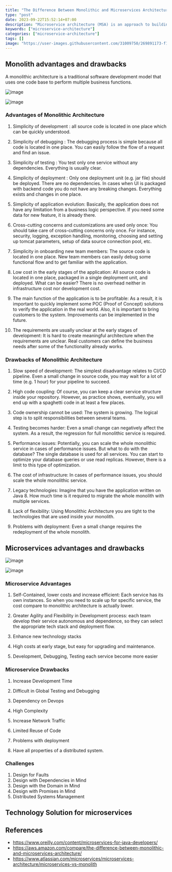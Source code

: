 ```yaml
---
title: "The Difference Between Monolithic and Microservices Architecture"
type: "post"
date: 2023-09-22T15:52:14+07:00
description: "Microservice architecture (MSA) is an approach to building software systems that decomposes business domain models into smaller, consistent, bounded-contexts implemented by services"
keywords: ["microservice-architecture"]
categories: ["microservice-architecture"]
tags: []
image: "https://user-images.githubusercontent.com/31009750/269891173-f10b1b6b-ea34-4e23-91b6-db9e995d6bff.png"
---
```


## Monolith advantages and drawbacks

A monolithic architecture is a traditional software development model that uses one code base to perform multiple business functions.

![image](https://user-images.githubusercontent.com/31009750/269900308-36dcbcff-58fa-42a8-92c2-a7f12a40b012.png)

![image](https://user-images.githubusercontent.com/31009750/269910251-e138f576-ca5d-4773-9209-a6ca914ab4ea.png)

### Advantages of Monolithic Architecture

1. Simplicity of development : all source code is located in one place which can be quickly understood.

2. Simplicity of debugging : The debugging process is simple because all code is located in one place. You can easily follow the flow of a request and find an issue.

3. Simplicity of testing : You test only one service without any dependencies. Everything is usually clear.

4. Simplicity of deployment : Only one deployment unit (e.g. jar file) should be deployed. There are no dependencies. In cases when UI is packaged with backend code you do not have any breaking changes. Everything exists and changes in one place.

5. Simplicity of application evolution: Basically, the application does not have any limitation from a business logic perspective. If you need some data for new feature, it is already there.

6. Cross-cutting concerns and customizations are used only once: You should take care of cross-cutting concerns only once. For instance, security, logging, exception handling, monitoring, choosing and setting up tomcat parameters, setup of data source connection pool, etc.

7. Simplicity in onboarding new team members: The source code is located in one place. New team members can easily debug some functional flow and to get familiar with the application.

8. Low cost in the early stages of the application: All source code is located in one place, packaged in a single deployment unit, and deployed. What can be easier? There is no overhead neither in infrastructure cost nor development cost.

9. The main function of the application is to be profitable: As a result, it is important to quickly implement some POC (Proof of Concept) solutions to verify the application in the real world. Also, it is important to bring customers to the system. Improvements can be implemented in the future.

10. The requirements are usually unclear at the early stages of development: It is hard to create meaningful architecture when the requirements are unclear. Real customers can define the business needs after some of the functionality already works.

### Drawbacks of Monolithic Architecture

1. Slow speed of development: The simplest disadvantage relates to CI/CD pipeline. Even a small change in source code, you may wait for a lot of time (e.g. 1 hour) for your pipeline to succeed.

2. High code coupling: Of course, you can keep a clear service structure inside your repository. However, as practice shows, eventually, you will end up with a spaghetti code in at least a few places.

3. Code ownership cannot be used: The system is growing. The logical step is to split responsibilities between several teams.

4. Testing becomes harder: Even a small change can negatively affect the system. As a result, the regression for full monolithic service is required.

5. Performance issues: Potentially, you can scale the whole monolithic service in cases of performance issues. But what to do with the database? The single database is used for all services. You can start to optimize your database queries or use read replicas. However, there is a limit to this type of optimization.

6. The cost of infrastructure: In cases of performance issues, you should scale the whole monolithic service.

7. Legacy technologies: Imagine that you have the application written on Java 8. How much time is it required to migrate the whole monolith with multiple services.

8. Lack of flexibility: Using Monolithic Architecture you are tight to the technologies that are used inside your monolith.

9. Problems with deployment: Even a small change requires the redeployment of the whole monolith.

## Microservices advantages and drawbacks

![image](https://user-images.githubusercontent.com/31009750/269925780-4fdd34ba-4d75-4156-9377-ccf18c01f5e5.png)

![image](https://user-images.githubusercontent.com/31009750/269927486-8467b46d-b334-4f70-8028-843e8dcf82ee.png)

### Microservice Advantages

1. Self-Contained, lower costs and increase efficient: Each service has its own instances. So when you need to scale up for specific service, the cost compare to monolithic architecture is actually lower.

2. Greater Agility and Flexibility in Development process: each team develop their service autonomous and dependence, so they can select the appropriate tech stack and deployment flow.

3. Enhance new technology stacks

4. High costs at early stage, but easy for upgrading and maintenance.

5. Development, Debugging, Testing each service become more easier

### Microservice Drawbacks

1. Increase Development Time

2. Difficult in Global Testing and Debugging

3. Dependency on Devops

4. High Complexity

5. Increase Network Traffic

6. Limited Reuse of Code

7. Problems with deployment

8. Have all properties of a distributed system.

### Challenges

1. Design for Faults
2. Design with Dependencies in Mind
3. Design with the Domain in Mind
4. Design with Promises in Mind
5. Distributed Systems Management

## Technology Solution for microservices

## References

- https://www.oreilly.com/content/microservices-for-java-developers/
- https://aws.amazon.com/compare/the-difference-between-monolithic-and-microservices-architecture/
- https://www.atlassian.com/microservices/microservices-architecture/microservices-vs-monolith
